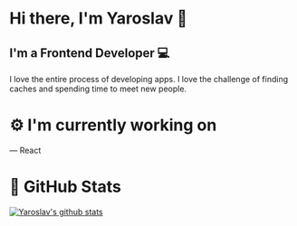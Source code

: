 <h1>
Hi there, I'm Yaroslav 👋
</h1>

<h2 >
I'm a Frontend Developer 💻
</h2> 

I love the entire process of developing apps. I love the challenge of finding caches and spending time to meet new people.

# ⚙️  I'm currently working on

— React

# 🥬  GitHub Stats 

[![Yaroslav's github stats](https://github-readme-stats.vercel.app/api?username=yaroslavx)](https://github.com/yaroslavx)

